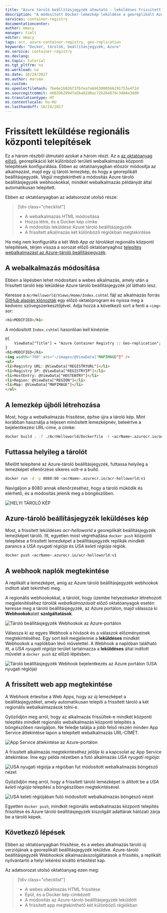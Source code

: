 ```yaml
---
title: "Azure tároló beállításjegyzék útmutató - leküldéses frissített regionális használatával végzett központi telepítésekhez"
description: "A módosított Docker-lemezkép leküldése a georeplikált Azure beállításjegyzék tartalmaz, majd a változtatások több régióba futó webalkalmazások automatikusan telepíti. A három részből sorozat három része."
services: container-registry
documentationcenter: 
author: mmacy
manager: timlt
editor: mmacy
tags: acr, azure-container-registry, geo-replication
keywords: "Docker, tárolók, beállításjegyzék, Azure"
ms.service: container-registry
ms.devlang: 
ms.topic: tutorial
ms.tgt_pltfrm: na
ms.workload: na
ms.date: 10/24/2017
ms.author: marsma
ms.custom: 
ms.openlocfilehash: 76e6e1b826f37bfea7a8463808566191753e4f2d
ms.sourcegitcommit: e6029b2994fa5ba82d0ac72b264879c3484e3dd0
ms.translationtype: HT
ms.contentlocale: hu-HU
ms.lasthandoff: 10/24/2017
---
```

# <a name="push-an-updated-image-to-regional-deployments"></a>Frissített leküldése regionális központi telepítések

Ez a három részből útmutató azokat a három részt. Az a [az oktatóanyag előző](container-registry-tutorial-deploy-app.md), georeplikáció két különböző területi webalkalmazás központi telepítések konfigurálása. Ebben az oktatóanyagban először módosítja az alkalmazást, majd egy új tároló lemezkép, és hogy a georeplikált beállításjegyzék. Végül megtekintheti a módosítás Azure tároló beállításjegyzék webhookokkal, mindkét webalkalmazás példányát által automatikusan telepített.

Ebben az oktatóanyagban az adatsorozat utolsó része:

> [!div class="checklist"]
> * A webalkalmazás HTML módosítása
> * Hozza létre, és a Docker kép címke
> * A módosítás leküldése Azure tároló beállításjegyzék
> * A frissített alkalmazás két különböző régiókban megtekintése

Ha még nem konfigurálta a két *Web App az tárolókat* regionális központi telepítések, térjen vissza a sorozat előző oktatóanyaghoz [telepítés webalkalmazást az Azure-tároló beállításjegyzék](container-registry-tutorial-deploy-app.md).

## <a name="modify-the-web-application"></a>A webalkalmazás módosítása

Ebben a lépésben lehet módosítani a webes alkalmazás, amely után a frissített tároló kép leküldése Azure tároló beállításjegyzék jól látható lesz.

Keresse a `AcrHelloworld/Views/Home/Index.cshtml` fájl az alkalmazás forrás [GitHub alapján klónozták](container-registry-tutorial-prepare-registry.md#get-application-code) egy előző oktatóprogram és nyissa meg a kedvenc szövegszerkesztőjével. Adja hozzá a következő sort a fenti a `<img>` sor:

```html
<h1>MODIFIED</h1>
```

A módosított `Index.cshtml` hasonlóan kell kinéznie:

```html
@{
    ViewData["Title"] = "Azure Container Registry :: Geo-replication";
}
<h1>MODIFIED</h1>
<img width="700" src="~/images/@ViewData["MAPIMAGE"]" />
<ul>
<li>Registry URL: @ViewData["REGISTRYURL"]</li>
<li>Registry IP: @ViewData["REGISTRYIP"]</li>
<li>HostEntry: @ViewData["HOSTENTRY"]</li>
<li>Region: @ViewData["REGION"]</li>
<li>Map: @ViewData["MAPIMAGE"]</li>
</ul>
```

## <a name="rebuild-the-image"></a>A lemezkép újbóli létrehozása

Most, hogy a webalkalmazás frissítése, építse újra a tároló kép. Mint korábban használja a teljesen minősített lemezképnév, beleértve a bejelentkezési URL-címe, a címke:

```bash
docker build . -f ./AcrHelloworld/Dockerfile -t <acrName>.azurecr.io/acr-helloworld:v1
```

## <a name="run-the-container-locally"></a>Futtassa helyileg a tárolót

Mielőtt telepítené az Azure-tároló beállításjegyzék, futtassa helyileg a lemezképet ellenőrzése sikeres volt-e a build.

```bash
docker run -d -p 8080:80 <acrName>.azurecr.io/acr-helloworld:v1
```

Navigáljon a 8080 annak ellenőrzéséhez, hogy a tároló működik és elérhető, és a módosítás jelenik meg a böngészőben.

![HELYI TÁROLÓ KÉP][local-container-01]

## <a name="push-image-to-azure-container-registry"></a>Azure-tároló beállításjegyzék leküldéses kép

Most, a frissített leküldéses *acr-helloworld* a georeplikált beállításjegyzék lemezképet tároló. Itt, egyetlen most végrehajtása `docker push` központi telepítése a frissített lemezképet a beállításjegyzék replikák mindkét parancs a *USA nyugati régiója* és *USA keleti régiója* régiók.

```bash
docker push <acrName>.azurecr.io/acr-helloworld:v1
```

## <a name="view-the-webhook-logs"></a>A webhook naplók megtekintése

A replikált a lemezképet, amíg az Azure tároló beállításjegyzék webhookok indított alatt tekintheti meg.

A regionális webhookokkal, a tárolót, hogy üzembe helyezésekor létrehozott megjelenítéséhez *tárolók webalkalmazásait* előző oktatóanyagok esetén keresse meg a tároló beállításjegyzék, az Azure portálon, majd válassza ki **Webhookok**alatt **szolgáltatások**.

![Tároló beállításjegyzék Webhookok az Azure-portálon][tutorial-portal-01]

Válassza ki az egyes Webhook a hívások és a válaszok előzményeinek megtekintéséhez. Egy sort kell megjelennie a **leküldéses** mindkét Webhookok a naplókban lévő művelettel. A Webhook a naplóban található itt, a *USA nyugati régiója* terület tartalmazza a **leküldéses** által indított művelet a `docker push` az előző lépésben:

![Tároló beállításjegyzék Webhook bejelentkezés az Azure portálon (USA nyugati régiója)][tutorial-portal-02]

## <a name="view-the-updated-web-app"></a>A frissített web app megtekintése

A Webhook értesítse a Web Apps, hogy az új lemezképet a beállításjegyzéket, amely automatikusan telepíti a frissített tároló a két regionális webalkalmazások tolni-e.

Győződjön meg arról, hogy az alkalmazás frissültek-e mindkét központi telepítés mindkét regionális webalkalmazás központi telepítés a böngészőben navigáljon. Ne feledje találja a jobb felső részén minden App Service áttekintése lapon a telepített webalkalmazás URL-CÍMÉT.

![App Service áttekintése az Azure-portálon][tutorial-portal-03]

A frissített alkalmazás megtekintéséhez jelölje ki a kapcsolat az App Service áttekintése. Íme egy példa nézetben a futó alkalmazás *USA nyugati régiója*:

![USA nyugati régiója a régióban fut módosított webalkalmazás böngésző nézet][deployed-app-westus-modified]

Győződjön meg arról, hogy a frissített tároló lemezképet is állított be a *USA keleti régiója* telepítési a böngészőben megtekintésével.

![USA keleti régiójában futó módosított webalkalmazás böngésző nézet][deployed-app-eastus-modified]

Egyetlen `docker push`, mindkét regionális webalkalmazás központi telepítés frissítése és Azure tároló beállításjegyzék kiszolgált adattárak hálózati zárja be a tároló képek.

## <a name="next-steps"></a>Következő lépések

Ebben az oktatóanyagban frissítése, és a webes alkalmazás tároló új verziójának a georeplikált beállításjegyzék leküldve. Azure-tároló beállításjegyzék Webhookok alkalmazásszolgáltatások a frissítés, a replikált nyilvántartó a helyi lekérési kiváltó értesítést kap.

Az adatsorozat utolsó oktatóanyag ezen meg:

> [!div class="checklist"]
> * A webes alkalmazás HTML frissítése
> * Épül, és a Docker kép címkézett
> * A módosítás az Azure-tároló beállításjegyzék leküldött
> * A frissített app megtekinthető két különböző régiókban

<!-- IMAGES -->
[deployed-app-eastus-modified]: ./media/container-registry-tutorial-deploy-update/deployed-app-eastus-modified.png
[deployed-app-westus-modified]: ./media/container-registry-tutorial-deploy-update/deployed-app-westus-modified.png
[local-container-01]: ./media/container-registry-tutorial-deploy-update/local-container-01.png
[tutorial-portal-01]: ./media/container-registry-tutorial-deploy-update/tutorial-portal-01.png
[tutorial-portal-02]: ./media/container-registry-tutorial-deploy-update/tutorial-portal-02.png
[tutorial-portal-03]: ./media/container-registry-tutorial-deploy-update/tutorial-portal-03.png